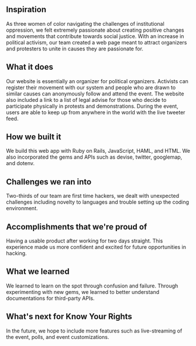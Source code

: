 ## Inspiration
As three women of color navigating the challenges of institutional oppression, we felt extremely passionate about creating positive changes and movements that contribute towards social justice. With an increase in political activism, our team created a web page meant to attract organizers and protesters to unite in causes they are passionate for.

## What it does
Our website is essentially an organizer for political organizers. Activists can register their movement with our system and people who are drawn to similar causes can anonymously follow and attend the event. The website also included a link to a list of legal advise for those who decide to participate physically in protests and demonstrations. During the event, users are able to keep up from anywhere in the world with the live tweeter feed.

## How we built it
We build this web app with Ruby on Rails, JavaScript, HAML, and HTML. We also incorporated the gems and APIs such as devise, twitter, googlemap, and dotenv.

## Challenges we ran into
Two-thirds of our team are first time hackers, we dealt with unexpected challenges including novelty to languages and trouble setting up the coding environment. 

## Accomplishments that we're proud of
Having a usable product after working for two days straight. This experience made us more confident and excited for future opportunities in hacking. 

## What we learned
We learned to learn on the spot through confusion and failure. Through experimenting with new gems, we learned to better understand documentations for third-party APIs.

## What's next for Know Your Rights
In the future, we hope to include more features such as live-streaming of the event, polls, and event customizations.
